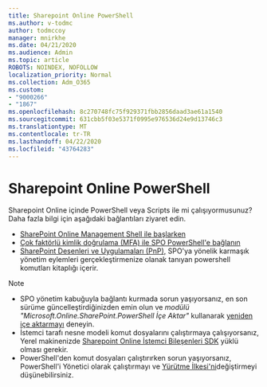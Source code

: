 ```yaml
---
title: Sharepoint Online PowerShell
ms.author: v-todmc
author: todmccoy
manager: mnirkhe
ms.date: 04/21/2020
ms.audience: Admin
ms.topic: article
ROBOTS: NOINDEX, NOFOLLOW
localization_priority: Normal
ms.collection: Adm_O365
ms.custom:
- "9000266"
- "1867"
ms.openlocfilehash: 8c270748fc75f929371fbb2856daad3ae61a1540
ms.sourcegitcommit: 631cbb5f03e5371f0995e976536d24e9d13746c3
ms.translationtype: MT
ms.contentlocale: tr-TR
ms.lasthandoff: 04/22/2020
ms.locfileid: "43764283"
---
```

# <a name="sharepoint-online-powershell"></a>Sharepoint Online PowerShell

Sharepoint Online içinde PowerShell veya Scripts ile mi çalışıyormusunuz? Daha fazla bilgi için aşağıdaki bağlantıları ziyaret edin.
- [SharePoint Online Management Shell ile başlarken](https://docs.microsoft.com/powershell/sharepoint/sharepoint-online/connect-sharepoint-online?view=sharepoint-ps)
- [Çok faktörlü kimlik doğrulama (MFA) ile SPO PowerShell'e bağlanın](https://docs.microsoft.com/powershell/sharepoint/sharepoint-online/connect-sharepoint-online?view=sharepoint-ps#to-connect-with-multifactor-authentication-mfa)
- [SharePoint Desenleri ve Uygulamaları (PnP),](https://docs.microsoft.com/powershell/sharepoint/sharepoint-pnp/sharepoint-pnp-cmdlets?view=sharepoint-ps) SPO'ya yönelik karmaşık yönetim eylemleri gerçekleştirmenize olanak tanıyan powershell komutları kitaplığı içerir.

> [!NOTE]
> - SPO yönetim kabuğuyla bağlantı kurmada sorun yaşıyorsanız, en son sürüme güncelleştirdiğinizden emin olun ve *modülü "Microsoft.Online.SharePoint.PowerShell İçe Aktar"* kullanarak [yeniden içe aktarmayı](https://docs.microsoft.com/powershell/developer/module/importing-a-powershell-module) deneyin.
> - İstemci tarafı nesne modeli komut dosyalarını çalıştırmaya çalışıyorsanız, Yerel makinenizde [Sharepoint Online İstemci Bileşenleri SDK](https://www.microsoft.com/download/details.aspx?id=42038) yüklü olması gerekir.
> - PowerShell'den komut dosyaları çalıştırırken sorun yaşıyorsanız, PowerShell'i Yönetici olarak çalıştırmayı ve [Yürütme İlkesi'ni](https://docs.microsoft.com/powershell/module/microsoft.powershell.core/about/about_execution_policies?view=powershell-6)değiştirmeyi düşünebilirsiniz.